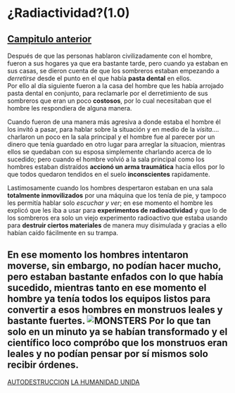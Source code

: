 # ¿Radiactividad?(1.0)

[Campitulo anterior](README.md)
---
Después de que las personas hablaron civilizadamente con el hombre, fueron a sus hogares ya que era bastante tarde, pero cuando ya estaban en sus casas, se dieron cuenta de que los sombreros estaban empezando a _derretirse_ desde el punto en el que había **pasta dental** en ellos.       
Por ello al día siguiente fueron a la casa del hombre que les había arrojado pasta dental en conjunto, para reclamarle por el derretimiento de sus sombreros que eran un poco **costosos**, por lo cual necesitaban que el hombre les respondiera de alguna manera.     

Cuando fueron de una manera más agresiva a donde estaba el hombre él los invitó a pasar, para hablar sobre la situación y en medio de la _visita...._ charlaron un poco en la sala principal y el hombre fue al parecer por un dinero que tenía guardado en otro lugar para arreglar la situacion, mientras ellos se quedaban con su esposa simplemente charlando acerca de lo sucedido; pero cuando el hombre volvió a la sala principal como los hombres estaban distraídos **accionó un arma traumática** hacia ellos por lo que todos quedaron tendidos en el suelo **inconscientes** rapidamente.

Lastimosamente cuando los hombres despertaron estaban en una sala **totalmente inmovilizados** por una máquina que los tenía de pie, y tampoco les permitía hablar solo _escuchar y ver_; en ese momento el hombre les explicó que les iba a usar para **experimentos de radioactividad** y que lo de los sombreros era solo un viejo experimento radioactivo que estaba usando para **destruir ciertos materiales** de manera muy disimulada y gracias a ello habían caído fácilmente en su trampa.

En ese momento los hombres intentaron moverse, sin embargo, no podían hacer mucho, pero estaban bastante enfados con lo que había sucedido, mientras tanto en ese momento el hombre ya tenía todos los equipos listos para convertir a esos hombres en monstruos leales y bastante fuertes.
![MONSTERS](https://www.shutterstock.com/image-illustration/scary-little-mud-monsters-sewers-260nw-2198139471.jpg)
 Por lo que tan solo en un minuto ya se habían transformado y el científico loco compróbo que los monstruos eran leales y no podían pensar por sí mismos solo **recibir órdenes**.
---
 [AUTODESTRUCCION](Version_1.1.md)
 [LA HUMANIDAD UNIDA](Version_1-2.md)